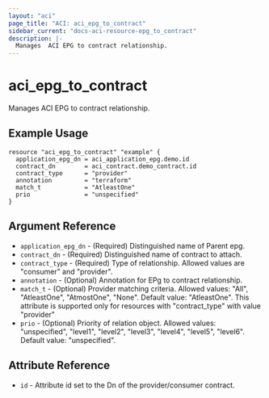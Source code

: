 ```yaml
---
layout: "aci"
page_title: "ACI: aci_epg_to_contract"
sidebar_current: "docs-aci-resource-epg_to_contract"
description: |-
  Manages  ACI EPG to contract relationship.
---
```


# aci_epg_to_contract

Manages ACI EPG to contract relationship.

## Example Usage

```hcl
resource "aci_epg_to_contract" "example" {
  application_epg_dn = aci_application_epg.demo.id
  contract_dn        = aci_contract.demo_contract.id
  contract_type      = "provider"
  annotation         = "terraform"
  match_t            = "AtleastOne"
  prio               = "unspecified"
}
```

## Argument Reference

- `application_epg_dn` - (Required) Distinguished name of Parent epg.
- `contract_dn` - (Required) Distinguished name of contract to attach.
- `contract_type` - (Required) Type of relationship. Allowed values are "consumer" and "provider".
- `annotation` - (Optional) Annotation for EPg to contract relationship.
- `match_t` - (Optional) Provider matching criteria. Allowed values: "All", "AtleastOne", "AtmostOne", "None". Default value: "AtleastOne". This attribute is supported only for resources with "contract_type" with value "provider"
- `prio` - (Optional) Priority of relation object. Allowed values: "unspecified", "level1", "level2", "level3", "level4", "level5", "level6". Default value: "unspecified".

## Attribute Reference

- `id` - Attribute id set to the Dn of the provider/consumer contract.
